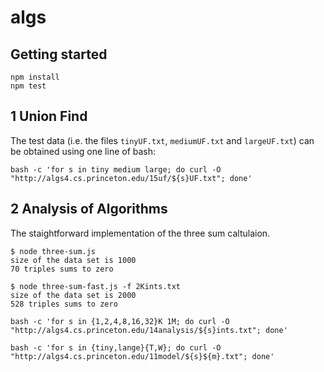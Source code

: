 # algs

## Getting started

```
npm install
npm test
```
## 1 Union Find

The test data (i.e. the files `tinyUF.txt`, `mediumUF.txt` and `largeUF.txt`) can be obtained using one line of bash:
```
bash -c 'for s in tiny medium large; do curl -O "http://algs4.cs.princeton.edu/15uf/${s}UF.txt"; done'
```


## 2 Analysis of Algorithms
The staightforward implementation of the three sum caltulaion.
```
$ node three-sum.js
size of the data set is 1000
70 triples sums to zero
```

```
$ node three-sum-fast.js -f 2Kints.txt
size of the data set is 2000
528 triples sums to zero
```

```
bash -c 'for s in {1,2,4,8,16,32}K 1M; do curl -O "http://algs4.cs.princeton.edu/14analysis/${s}ints.txt"; done'
```

```
bash -c 'for s in {tiny,lange}{T,W}; do curl -O "http://algs4.cs.princeton.edu/11model/${s}${m}.txt"; done'
```
